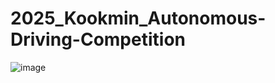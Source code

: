 # 2025_Kookmin_Autonomous-Driving-Competition
![image](https://github.com/user-attachments/assets/92c0b908-6eb0-42fb-8777-07e580d466e4)
